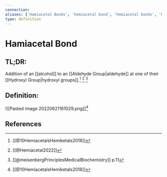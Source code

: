```yaml
---
connection:
aliases: ['Hamiacetal Bonds', 'hemiacetal bond', 'hemiacetal bonds', 'hemiacetal']
type: definition
---
```


# Hamiacetal Bond

## TL;DR:
Addition of an [[alcohol]] to an [[Aldehyde Group|aldehyde]] at one of their [[Hydroxyl Group|hydroxyl groups]].[^1] [^2] [^3]

## Definition:
![[Pasted image 20220621161029.png]][^1]

## References
[^1]: [[@10HemiacetalsHemiketals2018]]
[^2]: [[@Hemiacetal2022]]
[^3]: [[@meisenbergPrinciplesMedicalBiochemistry]] p.11